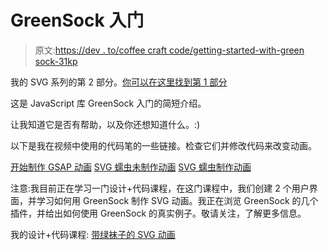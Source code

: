 # GreenSock 入门

> 原文:[https://dev . to/coffee craft code/getting-started-with-green sock-31kp](https://dev.to/coffeecraftcode/getting-started-with-greensock-31kp)

我的 SVG 系列的第 2 部分。[你可以在这里找到第 1 部分](https://dev.to/coffeecraftcode/finding-inspiration-and-creating-svg-3m7b)

这是 JavaScript 库 GreenSock 入门的简短介绍。

让我知道它是否有帮助，以及你还想知道什么。:)

以下是我在视频中使用的代码笔的一些链接。检查它们并修改代码来改变动画。

[开始制作 GSAP 动画](https://codepen.io/cgorton/pen/dLEgbg)
[SVG 蠕虫未制作动画](https://codepen.io/cgorton/pen/EJzdXp)
[SVG 蠕虫制作动画](https://codepen.io/cgorton/pen/NmVzjR)

注意:我目前正在学习一门设计+代码课程，在这门课程中，我们创建 2 个用户界面，并学习如何用 GreenSock 制作 SVG 动画。我正在浏览 GreenSock 的几个插件，并给出如何使用 GreenSock 的真实例子。敬请关注，了解更多信息。

我的设计+代码课程:
[带绿袜子的 SVG 动画](https://designcode.io/svg-intro)